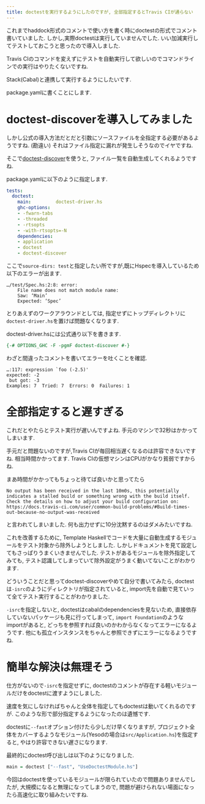 ```yaml
---
title: doctestを実行するようにしたのですが, 全部指定するとTravis CIが通らない
---
```


これまでhaddock形式のコメントで使い方を書く時にdoctestの形式でコメント書いていました.
しかし,実際doctestは実行していませんでした.
いい加減実行してテストしておこうと思ったので導入しました.

Travis CIのコマンドを変えずにテストを自動実行して欲しいのでコマンドラインでの実行はやりたくないですね.

Stack(Cabal)と連携して実行するようにしたいです.

package.yamlに書くことにします.

# doctest-discoverを導入してみました

しかし公式の導入方法だとだと引数にソースファイルを全指定する必要があるようですね.
(勘違い)
それはファイル指定に漏れが発生しそうなのでイヤですね.

そこで[doctest-discover](https://github.com/karun012/doctest-discover)を使うと,
ファイル一覧を自動生成してくれるようですね.

package.yamlに以下のように指定します.

~~~yaml
tests:
  doctest:
    main:         doctest-driver.hs
    ghc-options:
    - -fwarn-tabs
    - -threaded
    - -rtsopts
    - -with-rtsopts=-N
    dependencies:
    - application
    - doctest
    - doctest-discover
~~~

ここで`source-dirs: test`と指定したい所ですが,既にHspecを導入しているため以下のエラーが出ます.

~~~
…/test/Spec.hs:2:8: error:
    File name does not match module name:
    Saw: ‘Main’
    Expected: ‘Spec’
~~~

とりあえずのワークアラウンドとしては,
指定せずにトップディレクトリに`doctest-driver.hs`を置けば問題なくなります.

doctest-driver.hsには公式通り以下を書きます.

~~~hs
{-# OPTIONS_GHC -F -pgmF doctest-discover #-}
~~~

わざと間違ったコメントを書いてエラーを吐くことを確認.

~~~
…:117: expression `foo (-2.5)'
expected: -2
 but got: -3
Examples: 7  Tried: 7  Errors: 0  Failures: 1
~~~

# 全部指定すると遅すぎる

これだとやたらとテスト実行が遅いんですよね.
手元のマシンで32秒はかかってしまいます.

手元だと問題ないのですが,Travis CIが毎回相当遅くなるのは許容できないですね.
相当時間かかってます.
Travis CIの仮想マシンはCPUがかなり貧弱ですからね.

まあ時間がかかってもちょっと待てば良いかと思ってたら

~~~
No output has been received in the last 10m0s, this potentially indicates a stalled build or something wrong with the build itself.
Check the details on how to adjust your build configuration on: https://docs.travis-ci.com/user/common-build-problems/#Build-times-out-because-no-output-was-received
~~~

と言われてしまいました.
何も出力せずに10分沈黙するのはダメみたいですね.

これを改善するために,
Template Haskellでコードを大量に自動生成するモジュールをテスト対象から除外しようとしました.
しかしドキュメントを見て設定してもさっぱりうまくいきませんでした.
テストがあるモジュールを除外指定してみても,
テスト認識してしまっていて除外設定がうまく動いてないことがわかります.

どういうことだと思ってdoctest-discoverやめて自分で書いてみたら,
doctestは`-isrc`のようにディレクトリが指定されていると,
import先を自動で見ていって全てテスト実行することがわかりました.

`-isrc`を指定しないと,
doctestはcabalのdependenciesを見ないため,
直接依存していないパッケージも見に行ってしまって,
`import Foundation`のようなimportがあると,
どっちを参照すれば良いのかわからなくなってエラーになるようです.
他にも孤立インスタンスをちゃんと参照できずにエラーになるようですね.

# 簡単な解決は無理そう

仕方がないので`-isrc`を指定せずに,
doctestのコメントが存在する軽いモジュールだけをdoctestに渡すようにしました.

速度を気にしなければちゃんと全体を指定してもdoctestは動いてくれるのですが.
このような形で部分指定するようになったのは遺憾です.

doctestに`--fast`オプション付けたら少しだけ早くなりますが,
プロジェクト全体をカバーするようなモジュール(Yesodの場合は`src/Application.hs`)を指定すると,
やはり許容できない遅さになります.

最終的にdoctest呼び出しは以下のようになりました.

~~~hs
main = doctest ["--fast", "UseDoctestModule.hs"]
~~~

今回はdoctestを使っているモジュールが限られていたので問題ありませんでしたが,
大規模になると無理になってしまうので,
問題が避けられない場面になったら高速化に取り組みたいですね.
